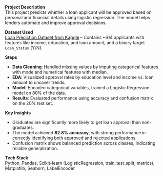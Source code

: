 **Project Description**  
This project predicts whether a loan applicant will be approved based on personal and financial details using logistic regression. The model helps lenders automate and improve approval decisions.

**Dataset Used**  
[Loan Prediction Dataset from Kaggle](https://www.kaggle.com/datasets/altruistdelhite04/loan-prediction-problem-dataset) – Contains ~614 applicants with features like income, education, and loan amount, and a binary target `Loan_Status` (Y/N).

**Steps**  
- **Data Cleaning**: Handled missing values by imputing categorical features with mode and numerical features with median.  
- **EDA**: Visualized approval rates by education level and income vs. loan amount to uncover trends.  
- **Model**: Encoded categorical variables, trained a Logistic Regression model on 80% of the data.  
- **Results**: Evaluated performance using accuracy and confusion matrix on the 20% test set.

**Key Insights**  
- Graduates are significantly more likely to get loan approval than non-graduates.  
- The model achieved **82.8% accuracy**, with strong performance in correctly identifying both approved and rejected applications.  
- Confusion matrix shows balanced prediction across classes, indicating reliable generalization.

**Tech Stack**  
Python, Pandas, Scikit-learn (LogisticRegression, train_test_split, metrics), Matplotlib, Seaborn, LabelEncoder
